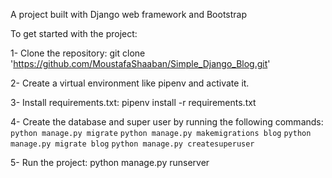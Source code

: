 A project built with Django web framework and Bootstrap

To get started with the project:

1- Clone the repository: git clone 'https://github.com/MoustafaShaaban/Simple_Django_Blog.git'

2- Create a virtual environment like pipenv and activate it.

3- Install requirements.txt: pipenv install -r requirements.txt

4- Create the database and super user by running the following commands:
`python manage.py migrate`
`python manage.py makemigrations blog`
`python manage.py migrate blog`
`python manage.py createsuperuser`

5- Run the project: python manage.py runserver
